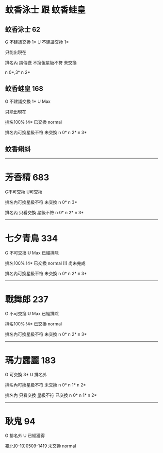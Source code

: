 # 蚊香泳士 跟 蚊香蛙皇

## 蚊香泳士 62
G 不建議交換 1*
U 不建議交換 1*

只能出現在

排名內 請傳送 不換但星級不符
未交換

n 0*,3*
n 2*

## 蚊香蛙皇 168 
G 不建議交換 1*
U Max

只能出現在

排名100% !4*
已交換
normal

排名內可換星級不符
未交換
n 0*
n 2*
n 3*

## 蚊香蝌蚪

----

# 芳香精 683
G不可交換
U可交換

排名內可換星級不符
未交換
n 0*
n 3*

排名內 只看交換 星級不符
n 0*
n 2*
n 3*

---- 

# 七夕青鳥 334
G 不可交換
U Max 已經排除

排名100% !4*
已交換
normal [!] 尚未完成

排名內可換星級不符
未交換
n 0*
n 2*
n 3*

----

# 戰舞郎 237
G 不可交換
U Max 已經排除

排名100% !4*
已交換
normal

排名內可換星級不符
未交換
n 0*
n 2*
n 3*

----

# 瑪力露麗 183
G 可交換 3*
U 排名外

排名內可換星級不符 未交換
n 0*
n 1*
n 2*

排名內 只看交換 星級不符	已交換
n 0*
n 1*
n 2*

----

# 耿鬼 94
G 排名外
U 已經獲得

臺北(0-10)0509-1419
未交換
normal

